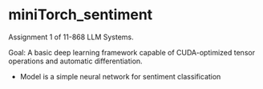 # miniTorch_sentiment

Assignment 1 of 11-868 LLM Systems.

Goal: A basic deep learning framework capable of CUDA-optimized tensor operations and automatic differentiation.
- Model is a simple neural network for sentiment classification
